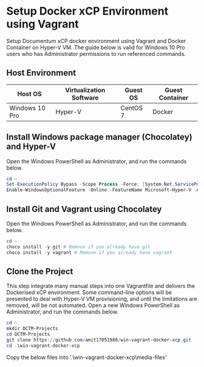 # Setup Docker xCP Environment using Vagrant

Setup Documentum xCP docker environment using Vagrant and Docker Container on Hyper-V VM. The guide below is valid for Windows 10 Pro users who has Administrator permissions to run referenced commands.

## Host Environment

| Host OS        	| Virtualization Software 	| Guest OS 	| Guest Container 	|
|----------------	|-------------------------	|----------	|-----------------	|
| Windows 10 Pro 	| Hyper-V                 	| CentOS 7 	| Docker          	|

## Install Windows package manager (Chocolatey) and Hyper-V

Open the Windows PowerShell as Administrator, and run the commands below.
```PowerShell
cd ~
Set-ExecutionPolicy Bypass -Scope Process -Force; [System.Net.ServicePointManager]::SecurityProtocol = [System.Net.ServicePointManager]::SecurityProtocol -bor 3072; iex ((New-Object System.Net.WebClient).DownloadString('https://chocolatey.org/install.ps1')) 
Enable-WindowsOptionalFeature -Online -FeatureName Microsoft-Hyper-V -All
```

## Install Git and Vagrant using Chocolatey

Open the Windows PowerShell as Administrator, and run the commands below.
```PowerShell
cd ~
choco install -y git # Remove if you already have git
choco install -y vagrant # Remove if you already have vagrant
```

## Clone the Project

This step integrate many manual steps into one Vagrantfile and delivers the Dockerised xCP environment. Some command-line options will be presented to deal with Hyper-V VM provisioning, and until the limitations are removed, will be not automated. Open a new Windows PowerShell as Administrator, and run the commands below.

```PowerShell
cd ~
mkdir DCTM-Projects
cd DCTM-Projects
git clone https://github.com/amit17051980/win-vagrant-docker-xcp.git
cd .\win-vagrant-docker-xcp
```

Copy the below files into '.\win-vagrant-docker-xcp\media-files'

